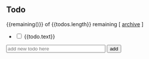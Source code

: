 <!doctype html>
<html ng-app>
  <head>
    <link rel="stylesheet" href="/css/site.css">
  </head>
  <body>
    <h2>Todo</h2>
    <div ng-controller="TodoCtrl">
      <span>{{remaining()}} of {{todos.length}} remaining</span>
      [ <a href="" ng-click="archive()">archive</a> ]
      <ul class="unstyled">
        <li ng-repeat="todo in todos">
          <input type="checkbox" ng-model="todo.done">
          <span class="done-{{todo.done}}">{{todo.text}}</span>
        </li>
      </ul>
      <form ng-submit="addTodo()">
        <input type="text" ng-model="todoText"  size="30"
               placeholder="add new todo here">
        <input class="btn-primary" type="submit" value="add">
      </form>
    </div>
    <script src="https://ajax.googleapis.com/ajax/libs/angularjs/1.0.7/angular.min.js"></script>
    <script src="/js/app.js"></script>
  </body>
</html>